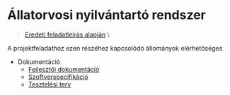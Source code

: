 # Állatorvosi nyilvántartó rendszer
> [Eredeti feladatleírás alapján](https://infojegyzet.hu/vizsgafeladatok/okj-programozas/szoftverfejleszto-180531/) \

A projektfeladathoz ezen részéhez kapcsolódó állományok elérhetőséges

- Dokumentáció
  - [Fejlesztői dokumentáció](resources/Fejlesztői%20dokumentáció.md)
  - [Szoftverspecifikáció](resources/Szoftverspecifikáció.md)
  - [Tesztelési terv](resources/Tesztelési%20terv.md)
